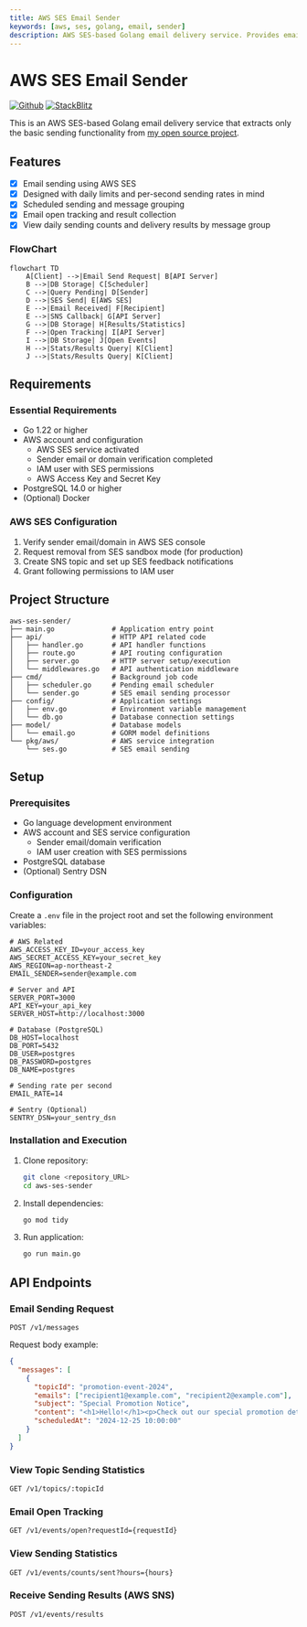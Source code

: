 ```yaml
---
title: AWS SES Email Sender
keywords: [aws, ses, golang, email, sender]
description: AWS SES-based Golang email delivery service. Provides email dispatch processing, status tracking, scheduled sending, and result analysis capabilities.
---
```


# AWS SES Email Sender

[![Github](https://img.shields.io/static/v1?label=&message=Github&color=2ea44f&style=for-the-badge&logo=github)](https://github.com/gofiber/recipes/tree/master/aws-ses-sender) [![StackBlitz](https://img.shields.io/static/v1?label=&message=StackBlitz&color=2ea44f&style=for-the-badge&logo=StackBlitz)](https://stackblitz.com/github/gofiber/recipes/tree/master/aws-ses-sender)

This is an AWS SES-based Golang email delivery service that extracts only the basic sending functionality from [my open source project](https://github.com/lee-lou2/aws-ses-sender-go).

## Features
- [x] Email sending using AWS SES
- [x] Designed with daily limits and per-second sending rates in mind
- [x] Scheduled sending and message grouping
- [x] Email open tracking and result collection
- [x] View daily sending counts and delivery results by message group

### FlowChart

```mermaid
flowchart TD
    A[Client] -->|Email Send Request| B[API Server]
    B -->|DB Storage| C[Scheduler]
    C -->|Query Pending| D[Sender]
    D -->|SES Send| E[AWS SES]
    E -->|Email Received| F[Recipient]
    E -->|SNS Callback| G[API Server]
    G -->|DB Storage| H[Results/Statistics]
    F -->|Open Tracking| I[API Server]
    I -->|DB Storage| J[Open Events]
    H -->|Stats/Results Query| K[Client]
    J -->|Stats/Results Query| K[Client]
```

## Requirements

### Essential Requirements
- Go 1.22 or higher
- AWS account and configuration
  - AWS SES service activated
  - Sender email or domain verification completed
  - IAM user with SES permissions
  - AWS Access Key and Secret Key
- PostgreSQL 14.0 or higher
- (Optional) Docker

### AWS SES Configuration
1. Verify sender email/domain in AWS SES console
2. Request removal from SES sandbox mode (for production)
3. Create SNS topic and set up SES feedback notifications
4. Grant following permissions to IAM user

## Project Structure
```
aws-ses-sender/
├── main.go              # Application entry point
├── api/                 # HTTP API related code
│   ├── handler.go       # API handler functions
│   ├── route.go         # API routing configuration
│   ├── server.go        # HTTP server setup/execution
│   └── middlewares.go   # API authentication middleware
├── cmd/                 # Background job code
│   ├── scheduler.go     # Pending email scheduler
│   └── sender.go        # SES email sending processor
├── config/              # Application settings
│   ├── env.go           # Environment variable management
│   └── db.go            # Database connection settings
├── model/               # Database models
│   └── email.go         # GORM model definitions
└── pkg/aws/             # AWS service integration
    └── ses.go           # SES email sending
```

## Setup

### Prerequisites

- Go language development environment
- AWS account and SES service configuration
  - Sender email/domain verification
  - IAM user creation with SES permissions
- PostgreSQL database
- (Optional) Sentry DSN

### Configuration

Create a `.env` file in the project root and set the following environment variables:

```env
# AWS Related
AWS_ACCESS_KEY_ID=your_access_key
AWS_SECRET_ACCESS_KEY=your_secret_key
AWS_REGION=ap-northeast-2
EMAIL_SENDER=sender@example.com

# Server and API
SERVER_PORT=3000
API_KEY=your_api_key
SERVER_HOST=http://localhost:3000

# Database (PostgreSQL)
DB_HOST=localhost
DB_PORT=5432
DB_USER=postgres
DB_PASSWORD=postgres
DB_NAME=postgres

# Sending rate per second
EMAIL_RATE=14

# Sentry (Optional)
SENTRY_DSN=your_sentry_dsn
```

### Installation and Execution

1. Clone repository:
   ```bash
   git clone <repository_URL>
   cd aws-ses-sender
   ```

2. Install dependencies:
   ```bash
   go mod tidy
   ```

3. Run application:
   ```bash
   go run main.go
   ```

## API Endpoints

### Email Sending Request
```
POST /v1/messages
```

Request body example:
```json
{
  "messages": [
    {
      "topicId": "promotion-event-2024",
      "emails": ["recipient1@example.com", "recipient2@example.com"],
      "subject": "Special Promotion Notice",
      "content": "<h1>Hello!</h1><p>Check out our special promotion details.</p>",
      "scheduledAt": "2024-12-25 10:00:00"
    }
  ]
}
```

### View Topic Sending Statistics
```
GET /v1/topics/:topicId
```

### Email Open Tracking
```
GET /v1/events/open?requestId={requestId}
```

### View Sending Statistics
```
GET /v1/events/counts/sent?hours={hours}
```

### Receive Sending Results (AWS SNS)
```
POST /v1/events/results
```